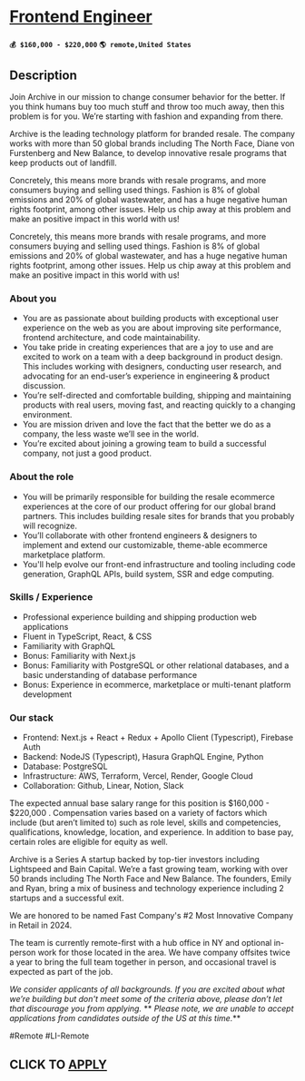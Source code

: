 # [Frontend Engineer](https://www.remotewlb.com/apply/frontend-engineer-137923)  
###  
#### `💰 $160,000 - $220,000` `🌎 remote,United States`  

## Description

Join Archive in our mission to change consumer behavior for the better. If you think humans buy too much stuff and throw too much away, then this problem is for you. We’re starting with fashion and expanding from there.

  

Archive is the leading technology platform for branded resale. The company works with more than 50 global brands including The North Face, Diane von Furstenberg and New Balance, to develop innovative resale programs that keep products out of landfill.

  

Concretely, this means more brands with resale programs, and more consumers buying and selling used things. Fashion is 8% of global emissions and 20% of global wastewater, and has a huge negative human rights footprint, among other issues. Help us chip away at this problem and make an positive impact in this world with us!

  

Concretely, this means more brands with resale programs, and more consumers buying and selling used things. Fashion is 8% of global emissions and 20% of global wastewater, and has a huge negative human rights footprint, among other issues. Help us chip away at this problem and make an positive impact in this world with us!

  

### About you

* You are as passionate about building products with exceptional user experience on the web as you are about improving site performance, frontend architecture, and code maintainability.
* You take pride in creating experiences that are a joy to use and are excited to work on a team with a deep background in product design. This includes working with designers, conducting user research, and advocating for an end-user’s experience in engineering & product discussion.
* You’re self-directed and comfortable building, shipping and maintaining products with real users, moving fast, and reacting quickly to a changing environment.
* You are mission driven and love the fact that the better we do as a company, the less waste we’ll see in the world.
* You’re excited about joining a growing team to build a successful company, not just a good product.

  

### About the role

* You will be primarily responsible for building the resale ecommerce experiences at the core of our product offering for our global brand partners. This includes building resale sites for brands that you probably will recognize.
* You’ll collaborate with other frontend engineers & designers to implement and extend our customizable, theme-able ecommerce marketplace platform.
* You'll help evolve our front-end infrastructure and tooling including code generation, GraphQL APIs, build system, SSR and edge computing.

  

### Skills / Experience

* Professional experience building and shipping production web applications
* Fluent in TypeScript, React, & CSS
* Familiarity with GraphQL
* Bonus: Familiarity with Next.js
* Bonus: Familiarity with PostgreSQL or other relational databases, and a basic understanding of database performance
* Bonus: Experience in ecommerce, marketplace or multi-tenant platform development

  

### Our stack

* Frontend: Next.js + React + Redux + Apollo Client (Typescript), Firebase Auth
* Backend: NodeJS (Typescript), Hasura GraphQL Engine, Python
* Database: PostgreSQL
* Infrastructure: AWS, Terraform, Vercel, Render, Google Cloud
* Collaboration: Github, Linear, Notion, Slack

  

The expected annual base salary range for this position is $160,000 - $220,000 . Compensation varies based on a variety of factors which include (but aren’t limited to) such as role level, skills and competencies, qualifications, knowledge, location, and experience. In addition to base pay, certain roles are eligible for equity as well.

  

Archive is a Series A startup backed by top-tier investors including Lightspeed and Bain Capital. We’re a fast growing team, working with over 50 brands including The North Face and New Balance. The founders, Emily and Ryan, bring a mix of business and technology experience including 2 startups and a successful exit.

  

We are honored to be named Fast Company's #2 Most Innovative Company in Retail in 2024.

  

The team is currently remote-first with a hub office in NY and optional in-person work for those located in the area. We have company offsites twice a year to bring the full team together in person, and occasional travel is expected as part of the job.

  

 _We consider applicants of all backgrounds. If you are excited about what we’re building but don't meet some of the criteria above, please don’t let that discourage you from applying._ ** _Please note, we are unable to accept applications from candidates outside of the US at this time._**

  

#Remote #LI-Remote

  
## CLICK TO [APPLY](https://www.remotewlb.com/apply/frontend-engineer-137923)

